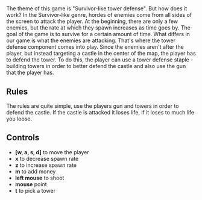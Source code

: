 # 
The theme of this game is "Survivor-like tower defense". But how does it work? In the Survivor-like genre, hordes of enemies come from all sides of the screen to attack the player. At the beginning, there are only a few enemies, but the rate at which they spawn increases as time goes by. The goal of the game is to survive for a certain amount of time. What differs in our game is what the enemies are attacking. That's where the tower defense component comes into play. Since the enemies aren't after the player, but instead targeting a castle in the center of the map, the player has to defend the tower. To do this, the player can use a tower defense staple - building towers in order to better defend the castle and also use the gun that the player has.

## Rules
The rules are quite simple, use the players gun and towers in order to defend the castle. If the castle is attacked it loses life, if it loses to much life you loose.

## Controls
- **[w, a, s, d]** to move the player
- **x** to decrease spawn rate
- **z** to increase spawn rate
- **m** to add money
- **left mouse** to shoot
- **mouse** point
- **t** to pick a tower
